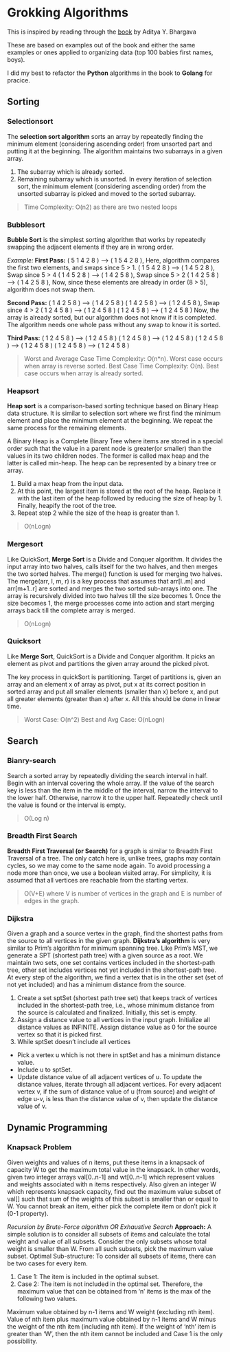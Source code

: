 # Grokking Algorithms

This is inspired by reading through the [book](https://www.amazon.com/Grokking-Algorithms-illustrated-programmers-curious/dp/1617292230/ref=sr_1_1?crid=21QOB7SB0A1DT&dchild=1&keywords=grokking+algorithm&qid=1627911046&sprefix=grokking%2Caps%2C188&sr=8-1) by Aditya Y. Bhargava

These are based on examples out of the book and either the same examples or ones applied to organizing data (top 100 babies first names, boys).

I did my best to refactor the <b>Python</b> algorithms in the book to <b>Golang</b> for pracice.

## Sorting

### Selectionsort

The **selection sort algorithm** sorts an array by repeatedly finding the minimum element (considering ascending order) from unsorted part and putting it at the beginning. The algorithm maintains two subarrays in a given array.

1. The subarray which is already sorted.
2. Remaining subarray which is unsorted.
   In every iteration of selection sort, the minimum element (considering ascending order) from the unsorted subarray is picked and moved to the sorted subarray.

> Time Complexity: O(n2) as there are two nested loops

### Bubblesort

**Bubble Sort** is the simplest sorting algorithm that works by repeatedly swapping the adjacent elements if they are in wrong order.

_Example:_
**First Pass:**
( 5 1 4 2 8 ) –> ( 1 5 4 2 8 ), Here, algorithm compares the first two elements, and swaps since 5 > 1.
( 1 5 4 2 8 ) –> ( 1 4 5 2 8 ), Swap since 5 > 4
( 1 4 5 2 8 ) –> ( 1 4 2 5 8 ), Swap since 5 > 2
( 1 4 2 5 8 ) –> ( 1 4 2 5 8 ), Now, since these elements are already in order (8 > 5), algorithm does not swap them.

**Second Pass:**
( 1 4 2 5 8 ) –> ( 1 4 2 5 8 )
( 1 4 2 5 8 ) –> ( 1 2 4 5 8 ), Swap since 4 > 2
( 1 2 4 5 8 ) –> ( 1 2 4 5 8 )
( 1 2 4 5 8 ) –> ( 1 2 4 5 8 )
Now, the array is already sorted, but our algorithm does not know if it is completed. The algorithm needs one whole pass without any swap to know it is sorted.

**Third Pass:**
( 1 2 4 5 8 ) –> ( 1 2 4 5 8 )
( 1 2 4 5 8 ) –> ( 1 2 4 5 8 )
( 1 2 4 5 8 ) –> ( 1 2 4 5 8 )
( 1 2 4 5 8 ) –> ( 1 2 4 5 8 )

> Worst and Average Case Time Complexity: O(n\*n). Worst case occurs when array is reverse sorted.
> Best Case Time Complexity: O(n). Best case occurs when array is already sorted.

### Heapsort

**Heap sort** is a comparison-based sorting technique based on Binary Heap data structure. It is similar to selection sort where we first find the minimum element and place the minimum element at the beginning. We repeat the same process for the remaining elements.

A Binary Heap is a Complete Binary Tree where items are stored in a special order such that the value in a parent node is greater(or smaller) than the values in its two children nodes. The former is called max heap and the latter is called min-heap. The heap can be represented by a binary tree or array.

1. Build a max heap from the input data.
2. At this point, the largest item is stored at the root of the heap. Replace it with the last item of the heap followed by reducing the size of heap by 1. Finally, heapify the root of the tree.
3. Repeat step 2 while the size of the heap is greater than 1.

> O(nLogn)

### Mergesort

Like QuickSort, **Merge Sort** is a Divide and Conquer algorithm. It divides the input array into two halves, calls itself for the two halves, and then merges the two sorted halves. The merge() function is used for merging two halves. The merge(arr, l, m, r) is a key process that assumes that arr[l..m] and arr[m+1..r] are sorted and merges the two sorted sub-arrays into one. The array is recursively divided into two halves till the size becomes 1. Once the size becomes 1, the merge processes come into action and start merging arrays back till the complete array is merged.

> O(nLogn)

### Quicksort

Like **Merge Sort**, QuickSort is a Divide and Conquer algorithm. It picks an element as pivot and partitions the given array around the picked pivot.

The key process in quickSort is partitioning. Target of partitions is, given an array and an element x of array as pivot, put x at its correct position in sorted array and put all smaller elements (smaller than x) before x, and put all greater elements (greater than x) after x. All this should be done in linear time.

> Worst Case: O(n^2)
> Best and Avg Case: O(nLogn)

## Search

### Bianry-search

Search a sorted array by repeatedly dividing the search interval in half. Begin with an interval covering the whole array. If the value of the search key is less than the item in the middle of the interval, narrow the interval to the lower half. Otherwise, narrow it to the upper half. Repeatedly check until the value is found or the interval is empty.

> O(Log n)

### Breadth First Search

**Breadth First Traversal (or Search)** for a graph is similar to Breadth First Traversal of a tree. The only catch here is, unlike trees, graphs may contain cycles, so we may come to the same node again. To avoid processing a node more than once, we use a boolean visited array. For simplicity, it is assumed that all vertices are reachable from the starting vertex.

> O(V+E) where V is number of vertices in the graph and E is number of edges in the graph.

### Dijkstra

Given a graph and a source vertex in the graph, find the shortest paths from the source to all vertices in the given graph.
**Dijkstra’s algorithm** is very similar to Prim’s algorithm for minimum spanning tree. Like Prim’s MST, we generate a SPT (shortest path tree) with a given source as a root. We maintain two sets, one set contains vertices included in the shortest-path tree, other set includes vertices not yet included in the shortest-path tree. At every step of the algorithm, we find a vertex that is in the other set (set of not yet included) and has a minimum distance from the source.

1. Create a set sptSet (shortest path tree set) that keeps track of vertices included in the shortest-path tree, i.e., whose minimum distance from the source is calculated and finalized. Initially, this set is empty.
2. Assign a distance value to all vertices in the input graph. Initialize all distance values as INFINITE. Assign distance value as 0 for the source vertex so that it is picked first.
3. While sptSet doesn’t include all vertices

- Pick a vertex u which is not there in sptSet and has a minimum distance value.
- Include u to sptSet.
- Update distance value of all adjacent vertices of u. To update the distance values, iterate through all adjacent vertices. For every adjacent vertex v, if the sum of distance value of u (from source) and weight of edge u-v, is less than the distance value of v, then update the distance value of v.

## Dynamic Programming

### Knapsack Problem

Given weights and values of n items, put these items in a knapsack of capacity W to get the maximum total value in the knapsack. In other words, given two integer arrays val[0..n-1] and wt[0..n-1] which represent values and weights associated with n items respectively. Also given an integer W which represents knapsack capacity, find out the maximum value subset of val[] such that sum of the weights of this subset is smaller than or equal to W. You cannot break an item, either pick the complete item or don’t pick it (0-1 property).

_Recursion by Brute-Force algorithm OR Exhaustive Search_
**Approach:** A simple solution is to consider all subsets of items and calculate the total weight and value of all subsets. Consider the only subsets whose total weight is smaller than W. From all such subsets, pick the maximum value subset.
Optimal Sub-structure: To consider all subsets of items, there can be two cases for every item.

1. Case 1: The item is included in the optimal subset.
2. Case 2: The item is not included in the optimal set.
   Therefore, the maximum value that can be obtained from ‘n’ items is the max of the following two values.

Maximum value obtained by n-1 items and W weight (excluding nth item).
Value of nth item plus maximum value obtained by n-1 items and W minus the weight of the nth item (including nth item).
If the weight of ‘nth’ item is greater than ‘W’, then the nth item cannot be included and Case 1 is the only possibility.
